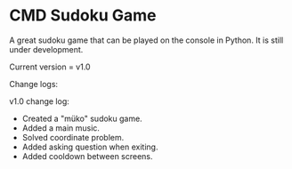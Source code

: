 # CMD Sudoku Game
A great sudoku game that can be played on the console in Python. It is still under development.

Current version = v1.0

Change logs:

  v1.0 change log:
   - Created a "müko" sudoku game.
   - Added a main music.
   - Solved coordinate problem.
   - Added asking question when exiting.
   - Added cooldown between screens.
